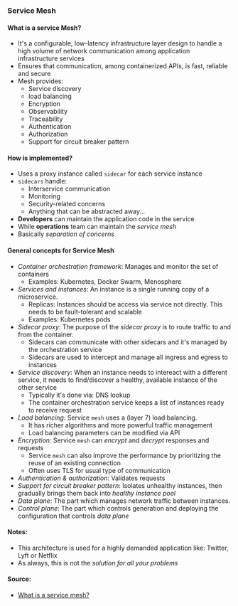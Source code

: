 ### Service Mesh
#### What is a service Mesh?
- It's a configurable, low-latency infrastructure layer design to handle a high volume of network communication among application infrastructure services
- Ensures that communication, among containerized APIs, is fast, reliable and secure
- Mesh provides:
  - Service discovery
  - load balancing
  - Encryption
  - Observability
  - Traceability
  - Authentication
  - Authorization
  - Support for circuit breaker pattern

#### How is implemented?
- Uses a proxy instance called `sidecar` for each service instance
- `sidecars` handle:
  - Interservice communication
  - Monitoring
  - Security-related concerns
  - Anything that can be abstracted away...
- **Developers** can maintain the application code in the service
- While **operations** team can maintain the _service mesh_
- Basically _separation of concerns_

#### General concepts for Service Mesh
- _Container orchestration framework_: Manages and monitor the set of containers
  - Examples: Kubernetes, Docker Swarm, Menosphere
- _Services and instances_: An instance is a single running copy of a microservice.
  - Replicas: Instances should be access via service not directly. This needs to be fault-tolerant and scalable
  - Examples: Kubernetes pods
- _Sidecar proxy_: The purpose of the _sidecar proxy_ is to route traffic to and from the container.
  - Sidecars can communicate with other sidecars and it's managed by the orchestration service
  - Sidecars are used to intercept and manage all ingress and egress to instances
- _Service discovery_: When an instance needs to intereact with a different service, it needs to find/discover a healthy, available instance of the other service
  - Typically it's done via: DNS lookup
  - The container orchestration service keeps a list of instances ready to receive request
- _Load balancing_: Service `mesh` uses a (layer 7) load balancing. 
  - It has richer algorithms and more powerful traffic management
  - Load balancing parameters can be modified via API
- _Encryption_: Service `mesh` can _encrypt_ and _decrypt_ responses and requests
  - Service `mesh` can also improve the performance by prioritizing the reuse of an existing connection
  - Often uses TLS for usual type of communication
- _Authentication & authorization_: Validates requests
- _Support for circuit breaker pattern_: Isolates unhealthy instances, then gradually brings them back into _healthy instance pool_
- _Data plane_: The part which manages network traffic between instances.
- _Control plane_: The part which controls generation and deploying the configuration that controls _data plane_

#### Notes:
- This architecture is used for a highly demanded application like: Twitter, Lyft or Netflix
- As always, this is not the _solution for all your problems_

#### Source:
- [What is a service mesh?](https://www.nginx.com/blog/what-is-a-service-mesh/)

